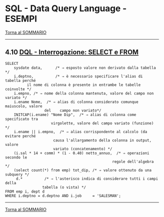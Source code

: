 # SQL - Data Query Language - ESEMPI

[Torna al SOMMARIO](https://github.com/pmarconcini/DB_Oracle_Corso_Base/blob/master/000_sommario.md)


-----------------------------------
## 4.10 [DQL - Interrogazione: SELECT e FROM](410_sql_dql_select_from.md)

    SELECT
    	sysdate data,      /* ⇒ esposto valore non derivato dalla tabella */
    	i.deptno,          /* ⇒ è necessario specificare l'alias di tabella perché
              il nome di colonna è presente in entrambe le tabelle coinvolte */
    	i.empno, /* ⇒ nome della colonna mantenuta, valore del campo non variato */
    	i.ename Nome,  /* ⇒ alias di colonna considerato comunque maiuscolo, valore 
                      del	 campo non variato*/
    	INITCAP(i.ename) "Nome Dip",  /* ⇒ alias di colonna come specificato tra 
                         virgolette, valore del campo variato (funzione) */
    	i.ename || i.empno,  /* ⇒ alias corrispondente al calcolo (da evitare perché
                          causa l'allargamento della colonna in output, valore 
                          variato (concatenamento) */
    	(i.sal * 14 + comm) * (1 - 0.40) netto_annuo,  /* ⇒ operazioni secondo le 
                                                     regole dell'algebra */
    	(select count(*) from emp) tot_dip, /* ⇒ valore ottenuto da una subquery */
    	 d.*          /* ⇒ l'asterisco indica di considerare tutti i campi della 
                     tabella (o vista) */
    FROM emp i, dept d
    WHERE i.deptno = d.deptno AND i.job     = 'SALESMAN';




-----------------------------------
[Torna al SOMMARIO](https://github.com/pmarconcini/DB_Oracle_Corso_Base/blob/master/000_sommario.md)
